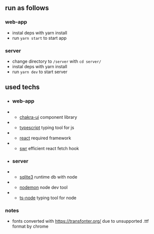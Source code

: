 ## run as follows

### web-app

- instal deps with yarn install
- run `yarn start` to start app

### server

- change directory to `/server` with `cd server/`
- instal deps with yarn install
- run `yarn dev` to start server

## used techs

- ### web-app

- - [chakra-ui](https://chakra-ui.com/) component library
- - [typescript](https://www.typescriptlang.org/docs/handbook/react.html) typing tool for js
- - [react](https://reactjs.org/) required framework
- - [swr](https://swr.vercel.app/) efficient react fetch hook

- ### server

- - [sqlite3](https://www.npmjs.com/package/sqlite3) runtime db with node
- - [nodemon](https://www.npmjs.com/package/nodemon) node dev tool
- - [ts-node](https://www.npmjs.com/package/ts-node) typing tool for node

### notes

- fonts converted with https://transfonter.org/ due to unsupported .ttf format by chrome
